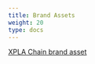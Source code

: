 ```yaml
---
title: Brand Assets
weight: 20
type: docs
---
```


[XPLA Chain brand asset](/brand/XPLA_Chain_brand_asset.zip)
